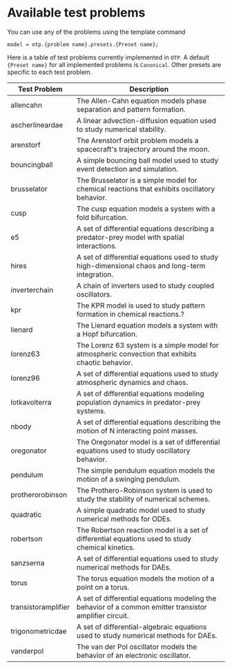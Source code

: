 # Available test problems

You can use any of the problems using the template command

`model = otp.{problem name}.presets.{Preset name};`

Here is a table of test problems currently implemented in `OTP`. A default `{Preset name}` for all implemented problems is `Canonical`. Other presets are specific to each test problem.

| Test Problem       | Description                                                                                         |
|--------------------|-----------------------------------------------------------------------------------------------------|
| allencahn          | The Allen-Cahn equation models phase separation and pattern formation.                               |
| ascherlineardae    | A linear advection-diffusion equation used to study numerical stability.                            |
| arenstorf          | The Arenstorf orbit problem models a spacecraft's trajectory around the moon.                        |
| bouncingball       | A simple bouncing ball model used to study event detection and simulation.                           |
| brusselator        | The Brusselator is a simple model for chemical reactions that exhibits oscillatory behavior.         |
| cusp               | The cusp equation models a system with a fold bifurcation.                                           |
| e5                 | A set of differential equations describing a predator-prey model with spatial interactions.         |
| hires              | A set of differential equations used to study high-dimensional chaos and long-term integration.     |
| inverterchain      | A chain of inverters used to study coupled oscillators.                                              |
| kpr                | The KPR model is used to study pattern formation in chemical reactions.?                              |
| lienard            | The Lienard equation models a system with a Hopf bifurcation.                                        |
| lorenz63           | The Lorenz 63 system is a simple model for atmospheric convection that exhibits chaotic behavior.    |
| lorenz96           | A set of differential equations used to study atmospheric dynamics and chaos.                       |
| lotkavolterra      | A set of differential equations modeling population dynamics in predator-prey systems.             |
| nbody              | A set of differential equations describing the motion of N interacting point masses.               |
| oregonator         | The Oregonator model is a set of differential equations used to study oscillatory behavior.         |
| pendulum           | The simple pendulum equation models the motion of a swinging pendulum.                               |
| protherorobinson   | The Prothero-Robinson system is used to study the stability of numerical schemes.                   |
| quadratic          | A simple quadratic model used to study numerical methods for ODEs.                                   |
| robertson          | The Robertson reaction model is a set of differential equations used to study chemical kinetics.     |
| sanzserna          | A set of differential equations used to study numerical methods for DAEs.                           |
| torus              | The torus equation models the motion of a point on a torus.                                           |
| transistoramplifier | A set of differential equations modeling the behavior of a common emitter transistor amplifier circuit. |
| trigonometricdae   | A set of differential-algebraic equations used to study numerical methods for DAEs.                 |
| vanderpol          | The van der Pol oscillator models the behavior of an electronic oscillator.                          |